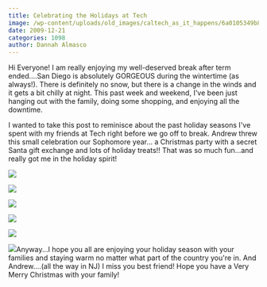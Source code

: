 ```yaml
---
title: Celebrating the Holidays at Tech
image: /wp-content/uploads/old_images/caltech_as_it_happens/6a0105349b8251970b01287672acde970c.jpg
date: 2009-12-21
categories: 1098
author: Dannah Almasco
---
```


Hi Everyone!
I am really enjoying my well-deserved break after term ended....San Diego is absolutely GORGEOUS during the wintertime (as always!). There is definitely no snow, but there is a change in the winds and it gets a bit chilly at night. This past week and weekend, I've been just hanging out with the family, doing some shopping, and enjoying all the downtime.

I wanted to take this post to reminisce about the past holiday seasons I've spent with my friends at Tech right before we go off to break. Andrew threw this small celebration our Sophomore year... a Christmas party with a secret Santa gift exchange and lots of holiday treats!! That was so much fun...and really got me in the holiday spirit!


![](/old_images/caltech_as_it_happens/6a0105349b8251970b0120a76f910d970b.jpg)

![](/old_images/caltech_as_it_happens/6a0105349b8251970b01287672aefa970c.jpg)

![](/old_images/caltech_as_it_happens/6a0105349b8251970b0120a76f92bb970b.jpg)

![](/old_images/caltech_as_it_happens/6a0105349b8251970b01287672b1ac970c.jpg)

![](/old_images/caltech_as_it_happens/6a0105349b8251970b01287672b342970c.jpg)

![](/old_images/caltech_as_it_happens/6a0105349b8251970b01287672b418970c.jpg)Anyway...I hope you all are enjoying your holiday season with your families and staying warm no matter what part of the country you're in. And Andrew....(all the way in NJ) I miss you best friend! Hope you have a Very Merry Christmas with your family! 
